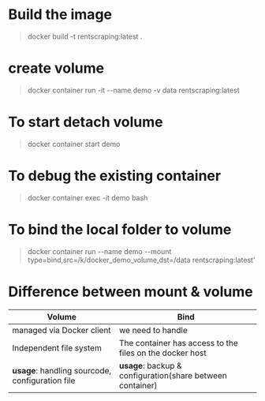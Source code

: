 # Build the image

> docker build -t rentscraping:latest .

# create volume

> docker container run -it --name demo -v data rentscraping:latest

# To start detach volume

> docker container start demo

# To debug the existing container

> docker container exec -it demo bash

# To bind the local folder to volume

> docker container run --name demo --mount type=bind,src=/k/docker_demo_volume,dst=/data rentscraping:latest'

# Difference between mount & volume

| Volume                                           | Bind                                                       |
| ------------------------------------------------ | ---------------------------------------------------------- |
| managed via Docker client                        | we need to handle                                          |
| Independent file system                          | The container has access to the files on the docker host   |
| **usage**: handling sourcode, configuration file | **usage**: backup & configuration(share between container) |
